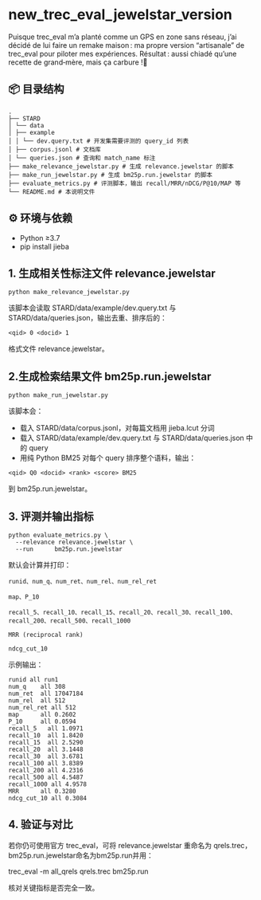 # new_trec_eval_jewelstar_version
Puisque trec_eval m’a planté comme un GPS en zone sans réseau, j’ai décidé de lui faire un remake maison : ma propre version “artisanale” de trec_eval pour piloter mes expériences. Résultat : aussi chiadé qu’une recette de grand‑mère, mais ça carbure !🦐

## 📦 目录结构
```
.
├── STARD
│ └── data
│ ├── example
│ │ └── dev.query.txt # 开发集需要评测的 query_id 列表
│ ├── corpus.jsonl # 文档库
│ └── queries.json # 查询和 match_name 标注
├── make_relevance_jewelstar.py # 生成 relevance.jewelstar 的脚本
├── make_run_jewelstar.py # 生成 bm25p.run.jewelstar 的脚本
├── evaluate_metrics.py # 评测脚本，输出 recall/MRR/nDCG/P@10/MAP 等
└── README.md # 本说明文件
```


## ⚙️ 环境与依赖

- Python ≥3.7
- pip install jieba


## 1. 生成相关性标注文件 relevance.jewelstar

```
python make_relevance_jewelstar.py
```

该脚本会读取 STARD/data/example/dev.query.txt 与 STARD/data/queries.json，输出去重、排序后的：

```
<qid> 0 <docid> 1
```

格式文件 relevance.jewelstar。

## 2.生成检索结果文件 bm25p.run.jewelstar

```
python make_run_jewelstar.py
```

该脚本会：

- 载入 STARD/data/corpus.jsonl，对每篇文档用 jieba.lcut 分词
- 载入 STARD/data/example/dev.query.txt 与 STARD/data/queries.json 中的 query
- 用纯 Python BM25 对每个 query 排序整个语料，输出：

```
<qid> Q0 <docid> <rank> <score> BM25
```

到 bm25p.run.jewelstar。
## 3. 评测并输出指标

```
python evaluate_metrics.py \
  --relevance relevance.jewelstar \
  --run      bm25p.run.jewelstar
```

默认会计算并打印：

    runid、num_q、num_ret、num_rel、num_rel_ret
    
    map、P_10
    
    recall_5、recall_10、recall_15、recall_20、recall_30、recall_100、recall_200、recall_500、recall_1000
    
    MRR (reciprocal rank)
    
    ndcg_cut_10

示例输出：

```
runid all run1
num_q    all 308
num_ret  all 17047184
num_rel  all 512
num_rel_ret all 512
map      all 0.2602
P_10     all 0.0594
recall_5   all 1.0971
recall_10  all 1.8420
recall_15  all 2.5290
recall_20  all 3.1448
recall_30  all 3.6781
recall_100 all 3.8389
recall_200 all 4.2316
recall_500 all 4.5487
recall_1000 all 4.9578
MRR      all 0.3280
ndcg_cut_10 all 0.3084
```

## 4. 验证与对比

若你仍可使用官方 trec_eval，可将 relevance.jewelstar 重命名为 qrels.trec，bm25p.run.jewelstar命名为bm25p.run并用：

trec_eval -m all_qrels qrels.trec bm25p.run

核对关键指标是否完全一致。
